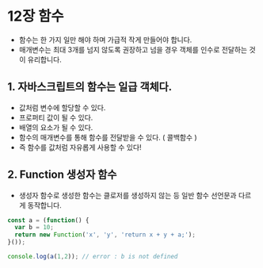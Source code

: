 # 12장 함수

- 함수는 한 가지 일만 해야 하며 가급적 작게 만들어야 합니다.
- 매개변수는 최대 3개를 넘지 않도록 권장하고 넘을 경우 객체를 인수로 전달하는 것이 유리합니다.



## 1. 자바스크립트의 함수는 일급 객체다.

- 값처럼 변수에 할당할 수 있다.
- 프로퍼티 값이 될 수 있다.
- 배열의 요소가 될 수 있다.
- 함수의 매개변수를 통해 함수를 전달받을 수 있다. ( 콜백함수 )
- 즉 함수를 값처럼 자유롭게 사용할 수 있다!



## 2.  Function 생성자 함수

- 생성자 함수로 생성한 함수는  클로저를 생성하지 않는 등 일반 함수 선언문과 다르게 동작합니다.

```js
const a = (function() {
  var b = 10;
  return new Function('x', 'y', 'return x + y + a;');
}());

console.log(a(1,2)); // error : b is not defined
```


